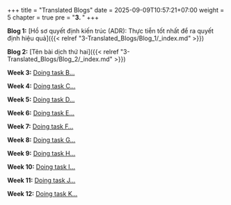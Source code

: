 +++
title = "Translated Blogs"
date = 2025-09-09T10:57:21+07:00
weight = 5
chapter = true
pre = "<b>3. </b>"
+++

**Blog 1:** [Hồ sơ quyết định kiến trúc (ADR): Thực tiễn tốt nhất để ra quyết định hiệu quả]({{< relref "3-Translated_Blogs/Blog_1/_index.md" >}})

**Blog 2:** [Tên bài dịch thứ hai]({{< relref "3-Translated_Blogs/Blog_2/_index.md" >}})



**Week 3:** [Doing task B…](#)

**Week 4:** [Doing task C…](#)

**Week 5:** [Doing task D…](#)

**Week 6:** [Doing task E…](#)

**Week 7:** [Doing task F…](#)

**Week 8:** [Doing task G…](#)

**Week 9:** [Doing task H…](#)

**Week 10:** [Doing task I…](#)

**Week 11:** [Doing task J…](#)

**Week 12:** [Doing task K…](#)